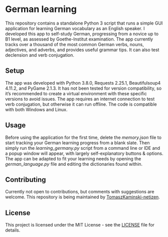# German learning

This repository contains a standalone Python 3 script that runs a simple GUI application for learning German vocabulary as an English speaker. I developed this app to self-study German, progressing from a novice up to B1 level, as assessed by Goethe-Institut examination. The app currently tracks over a thousand of the most common German verbs, nouns, adjectives, and adverbs, and provides useful grammar tips. It can also test declension and verb conjugation.

## Setup

The app was developed with Python 3.8.0, Requests 2.25.1, Beautifulsoup4 4.11.2, and PyGame 2.1.3. It has not been tested for version compatibility, so it’s recommended to create a virtual environment with these specific versions to avoid issues. The app requires an internet connection to test verb conjugation, but otherwise it can run offline. The code is compatible with both Windows and Linux.

## Usage

Before using the application for the first time, delete the *memory.json* file to start tracking your German learning progress from a blank slate. Then simply run the *learning_germany.py* script from a command line or IDE and a popup window will appear, with largely self-explanatory buttons & options. The app can be adapted to fit your learning needs by opening the *german_language.py* file and editing the dictionaries found within.

## Contributing

Currently not open to contributions, but comments with suggestions are welcome. This repository is being maintained by [TomaszKaminski-netizen](https://github.com/TomaszKaminski-netizen).

## License

This project is licensed under the MIT License - see the [LICENSE](https://github.com/TomaszKaminski-netizen/german-learning/blob/master/LICENSE.txt) file for details.
